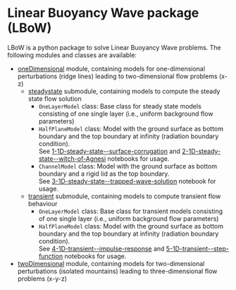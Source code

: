 # Linear Buoyancy Wave package (LBoW)
LBoW is a python package to solve Linear Buoyancy Wave problems. The following modules and classes are available:
- [oneDimensional](oneDimensional/) module, containing models for one-dimensional perturbations (ridge lines) leading to two-dimensional flow problems (x-z)
  - [steadystate](oneDimensional/steadystate.py) submodule, containing models to compute the steady state flow solution
    - `OneLayerModel` class: Base class for steady state models consisting of one single layer (i.e., uniform background flow parameters)
    - `HalfPlaneModel` class: Model with the ground surface as bottom boundary and the top boundary at infinity (radiation boundary condition).  
    See [1-1D-steady-state--surface-corrugation](../notebooks/1-1D-steady-state--surface-corrugation.ipynb) and [2-1D-steady-state--witch-of-Agnesi](../notebooks/2-1D-steady-state--witch-of-Agnesi.ipynb) notebooks for usage.
    - `ChannelModel` class: Model with the ground surface as bottom boundary and a rigid lid as the top boundary.  
    See [3-1D-steady-state--trapped-wave-solution](../notebooks/3-1D-steady-state--trapped-wave-solution.ipynb) notebook for usage.
  - [transient](oneDimensional/transient.py) submodule, containing models to compute transient flow behaviour
    - `OneLayerModel` class: Base class for transient models consisting of one single layer (i.e., uniform background flow parameters)
    - `HalfPlaneModel` class: Model with the ground surface as bottom boundary and the top boundary at infinity (radiation boundary condition).  
    See [4-1D-transient--impulse-response](../notebooks/4-1D-transient--impulse-response.ipynb) and [5-1D-transient--step-function](../notebooks/5-1D-transient--step-function.ipynb) notebooks for usage.
- [twoDimensional](twoDimensional/) module, containing models for two-dimensional perturbations (isolated mountains) leading to three-dimensional flow problems (x-y-z)
